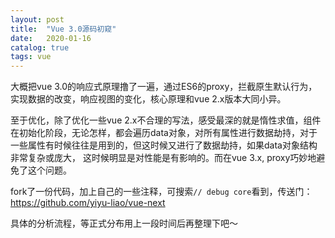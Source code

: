 ```yaml
---
layout: post
title:  "Vue 3.0源码初窥"
date:   2020-01-16
catalog: true
tags: vue
---
```


大概把vue 3.0的响应式原理撸了一遍，通过ES6的proxy，拦截原生默认行为，实现数据的改变，响应视图的变化，核心原理和vue 2.x版本大同小异。

至于优化，除了优化一些vue 2.x不合理的写法，感受最深的就是惰性求值，组件在初始化阶段，无论怎样，都会遍历data对象，对所有属性进行数据劫持，对于一些属性有时候往往是用到的，但这时候又进行了数据劫持，如果data对象结构非常复杂或庞大，
这时候明显是对性能是有影响的。而在vue 3.x, proxy巧妙地避免了这个问题。

fork了一份代码，加上自己的一些注释，可搜索`// debug core`看到，传送门：<https://github.com/yiyu-liao/vue-next>

具体的分析流程，等正式分布用上一段时间后再整理下吧～
